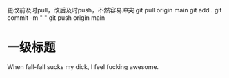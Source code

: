 更改前及时pull，改后及时push，不然容易冲突
git pull origin main
git add .
git commit -m "  "
git push origin main

# 一级标题

When fall-fall sucks my dick, I feel fucking awesome.